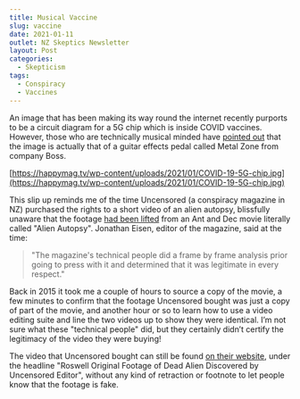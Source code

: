 ```yaml
---
title: Musical Vaccine
slug: vaccine
date: 2021-01-11
outlet: NZ Skeptics Newsletter
layout: Post
categories:
  - Skepticism
tags:
  - Conspiracy
  - Vaccines
---
```


An image that has been making its way round the internet recently purports to be a circuit diagram for a 5G chip which is inside COVID vaccines. However, those who are technically musical minded have [pointed out](https://www.musictech.net/news/covid-19-vaccine-5g-chip-boss-metal-zone-guitar-pedal/) that the image is actually that of a guitar effects pedal called Metal Zone from company Boss.

<!-- more -->

[https://happymag.tv/wp-content/uploads/2021/01/COVID-19-5G-chip.jpg](https://happymag.tv/wp-content/uploads/2021/01/COVID-19-5G-chip.jpg)

This slip up reminds me of the time Uncensored (a conspiracy magazine in NZ) purchased the rights to a short video of an alien autopsy, blissfully unaware that the footage [had been lifted](https://www.youtube.com/watch?v=CGo4BZE4gsM) from an Ant and Dec movie literally called "Alien Autopsy". Jonathan Eisen, editor of the magazine, said at the time:

> "The magazine's technical people did a frame by frame analysis prior going to press with it and determined that it was legitimate in every respect."

Back in 2015 it took me a couple of hours to source a copy of the movie, a few minutes to confirm that the footage Uncensored bought was just a copy of part of the movie, and another hour or so to learn how to use a video editing suite and line the two videos up to show they were identical. I’m not sure what these "technical people" did, but they certainly didn’t certify the legitimacy of the video they were buying!

The video that Uncensored bought can still be found [on their website](https://uncensored.co.nz/2015/01/22/roswell-original-footage-of-dead-alien-rediscovered-by-uncensored-editor/), under the headline "Roswell Original Footage of Dead Alien Discovered by Uncensored Editor", without any kind of retraction or footnote to let people know that the footage is fake.
